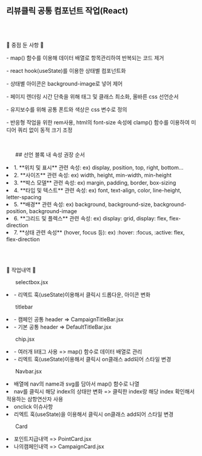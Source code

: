 <h2> 리뷰클릭 공통 컴포넌트 작업(React) </h2>

<br><br>
<p>🔧 중점 둔 사항 🔧 <p>
<p>- map() 함수를 이용해 데이터 배열로 항목관리하여 반복되는 코드 제거</p>
<p>- react hook(useState)를 이용한 상태별 컴포넌트화</p>
<p>- 상태별 아이콘은 background-image로 넣어 제어</p>
<p>- 페이지 렌더링 시간 단축을 위해 태그 및 클래스 최소화, 올바른 css 선언순서</p>
<p>- 유지보수를 위해 공통 폰트와 색상은 css 변수로 정의</p>
<p>- 반응형 작업을 위한 rem사용, html의 font-size 속성에 clamp() 함수를 이용하여 미디어 쿼리 없이 동적 크기 조정 </p>

<br>
<ul>## 선언 블록 내 속성 권장 순서</ul>
<li>1. **위치 및 표시** 관련 속성: ex) display, position, top, right, bottom...</li>
<li>2. **사이즈** 관련 속성: ex) width, height, min-width, min-height </li>
<li>3. **박스 모델** 관련 속성: ex) margin, padding, border, box-sizing </li>
<li>4. **타입 및 텍스트** 관련 속성: ex) font, text-align, color, line-height, letter-spacing </li>
<li>5. **배경** 관련 속성: ex) background, background-size, background-position, background-image </li>
<li>6. **그리드 및 플렉스** 관련 속성: ex) display: grid, display: flex, flex-direction </li>
<li>7. **상태 관련 속성** (hover, focus 등): ex) :hover: :focus, :active: flex, flex-direction</li>

<br><br>
<p>🔧 작업내역 🔧 <p>
<ul>selectbox.jsx</ul>
<li>- 리엑트 훅(useState)이용해서 클릭시 드롭다운, 아이콘 변화</li>
<ul>titlebar</ul>
<li>- 캠페인 공통 header => CampaignTitleBar.jsx</li>
<li>- 기본 공통 header => DefaultTitleBar.jsx</li>
<ul>chip.jsx</ul>
<li>- 여러개 li태그 사용 => map() 함수로 데이터 배열로 관리</li>
<li>- 리엑트 훅(useState)이용해서 클릭시 on클래스 add되어 스타일 변경</li>
<ul>Navbar.jsx</ul>
<li>배열에 nav의 name과 svg를 담아서 map() 함수로 나열</li>
<li>nav를 클릭시 해당 index의 상태만 변화 => 클릭한 index랑 해당 index 확인해서 적용하는 삼항연산자 사용</li>
<li>onclick 이슈사항</li>
<li>리엑트 훅(useState)을 이용해서 클릭시 on클래스 add되어 스타일 변경</li>
<ul>Card</ul>
<li>포인트지급내역 => PointCard.jsx</li>
<li>나의캠페인내역 => CampaignCard.jsx</li>









